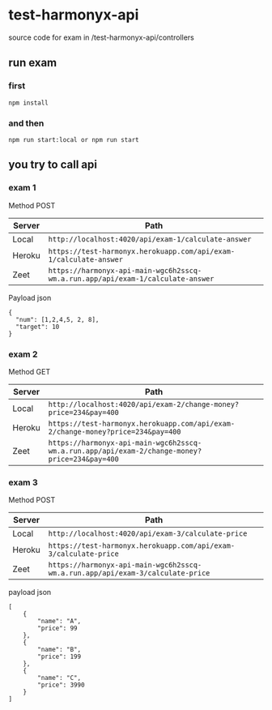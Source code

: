 # test-harmonyx-api

source code for exam in /test-harmonyx-api/controllers

## run exam

### first
```
npm install
```
### and then
```
npm run start:local or npm run start
```
## you try to call api

### exam 1

Method POST

| Server | Path |
| ------ | ------ |
| Local | `http://localhost:4020/api/exam-1/calculate-answer`|
| Heroku | `https://test-harmonyx.herokuapp.com/api/exam-1/calculate-answer` |
| Zeet | `https://harmonyx-api-main-wgc6h2sscq-wm.a.run.app/api/exam-1/calculate-answer` |

Payload json
```
{
  "num": [1,2,4,5, 2, 8],
  "target": 10
}
```

### exam 2

Method GET

| Server | Path |
| ------ | ------ |
| Local | `http://localhost:4020/api/exam-2/change-money?price=234&pay=400`|
| Heroku | `https://test-harmonyx.herokuapp.com/api/exam-2/change-money?price=234&pay=400` |
| Zeet | `https://harmonyx-api-main-wgc6h2sscq-wm.a.run.app/api/exam-2/change-money?price=234&pay=400` |

### exam 3

Method POST

| Server | Path |
| ------ | ------ |
| Local | `http://localhost:4020/api/exam-3/calculate-price`|
| Heroku | `https://test-harmonyx.herokuapp.com/api/exam-3/calculate-price` |
| Zeet | `https://harmonyx-api-main-wgc6h2sscq-wm.a.run.app/api/exam-3/calculate-price` |

payload json
```
[
    {
        "name": "A",
        "price": 99
    },
    {
        "name": "B",
        "price": 199
    },
    {
        "name": "C",
        "price": 3990
    }
]
```
